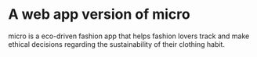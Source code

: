 # A web app version of micro

micro is a eco-driven fashion app that helps fashion lovers track and make ethical decisions regarding the sustainability of their clothing habit. 